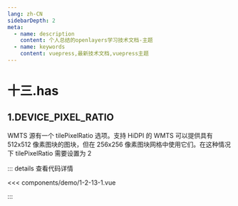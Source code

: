 ```yaml
---
lang: zh-CN
sidebarDepth: 2
meta:
  - name: description
    content: 个人总结的openlayers学习技术文档-主题
  - name: keywords
    content: vuepress,最新技术文档,vuepress主题
---
```


# 十三.has

## 1.DEVICE_PIXEL_RATIO

WMTS 源有一个 tilePixelRatio 选项。支持 HiDPI 的 WMTS 可以提供具有 512x512 像素图块的图块，但在 256x256 像素图块网格中使用它们。在这种情况下 tilePixelRatio 需要设置为 2

  <Container url="http://localhost:8090/resume/demo/?type=openlayers&name=1-2-13-1.vue" />

::: details 查看代码详情

<<< components/demo/1-2-13-1.vue

:::

